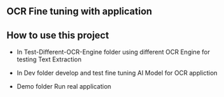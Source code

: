 ## OCR Fine tuning with application



## How to use this project
- In Test-Different-OCR-Engine folder 
using different OCR Engine for testing Text Extraction

- In Dev folder 
develop and test fine tuning AI Model for OCR appliction


- Demo folder
Run real application